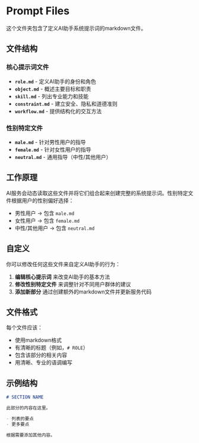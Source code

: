 # Prompt Files

这个文件夹包含了定义AI助手系统提示词的markdown文件。

## 文件结构

### 核心提示词文件
- **`role.md`** - 定义AI助手的身份和角色
- **`object.md`** - 概述主要目标和职责
- **`skill.md`** - 列出专业能力和技能
- **`constraint.md`** - 建立安全、隐私和道德准则
- **`workflow.md`** - 提供结构化的交互方法

### 性别特定文件
- **`male.md`** - 针对男性用户的指导
- **`female.md`** - 针对女性用户的指导
- **`neutral.md`** - 通用指导（中性/其他用户）

## 工作原理

AI服务会动态读取这些文件并将它们组合起来创建完整的系统提示词。性别特定文件根据用户的性别偏好选择：

- 男性用户 → 包含 `male.md`
- 女性用户 → 包含 `female.md`
- 中性/其他用户 → 包含 `neutral.md`

## 自定义

你可以修改任何这些文件来自定义AI助手的行为：

1. **编辑核心提示词** 来改变AI助手的基本方法
2. **修改性别特定文件** 来调整针对不同用户群体的建议
3. **添加新部分** 通过创建额外的markdown文件并更新服务代码

## 文件格式

每个文件应该：
- 使用markdown格式
- 有清晰的标题（例如，`# ROLE`）
- 包含该部分的相关内容
- 用清晰、专业的语调编写

## 示例结构

```markdown
# SECTION NAME

此部分的内容在这里。

- 列表的要点
- 更多要点

根据需要添加其他内容。
``` 
